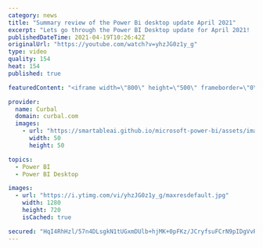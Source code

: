 ```yaml
---
category: news
title: "Summary review of the Power Bi desktop update April 2021"
excerpt: "Lets go through the Power BI Desktop update for April 2021!  Chapters: 00:00 Intro 00:40 Small multiples (padding control and support for combo charts) 00:55 New shapes + formatting options: 02:00 Connect to a perspective in Direct query for AAS 02:15 Crossfilter supports many to many and Performance"
publishedDateTime: 2021-04-19T10:26:42Z
originalUrl: "https://youtube.com/watch?v=yhzJG0z1y_g"
type: video
quality: 154
heat: 154
published: true

featuredContent: "<iframe width=\"800\" height=\"500\" frameborder=\"0\" src=\"https://www.youtube.com/embed/yhzJG0z1y_g\" allow=\"accelerometer; autoplay; encrypted-media; gyroscope; picture-in-picture\" allowfullscreen></iframe>"

provider:
  name: Curbal
  domain: curbal.com
  images:
    - url: "https://smartableai.github.io/microsoft-power-bi/assets/images/organizations/curbal.com-50x50.jpg"
      width: 50
      height: 50

topics:
  - Power BI
  - Power BI Desktop

images:
  - url: "https://i.ytimg.com/vi/yhzJG0z1y_g/maxresdefault.jpg"
    width: 1280
    height: 720
    isCached: true

secured: "HqI4RhHzl/57n4DLsgkN1tUGxmDUlb+hjMK+0pFKz/JCryfsuFCrN9pIDgVvRo4UnbyI4w7XmphG5cWb9sOuPAcWA0u6OguN3e4mI0Q2syBoJtp1IBa2rtCZzzNF189PKtOn9EyVtqdWGOFBul6+OJ0YfLg/UwoGGW+FMELUol4PLJB/SiQntmKmq+XCdVNVWT+PYQEQRmgaUTm9uTuIPlygRIjf3vzFK1qouBWMzoBTtA3DqKYw846flxcTapTu3k8+2D+Jm0rfPOY7Mo/KO3j54eMR4WKXiwbOVkTyl2Ti6qJv+E+SPrNP9sXr+Ao8WpeX0tRfOZeHa3d4C2vHB4Sd00oE11yvNI5+AKPRgASY7+XoSewLsiZjaS6ayuFSHO+vID14mzF4uTrK/LCMvBG4+BjuulUiBzUwqJa74p4=;S5h2g0j6O5GKB6YeoQy5zQ=="
---
```


